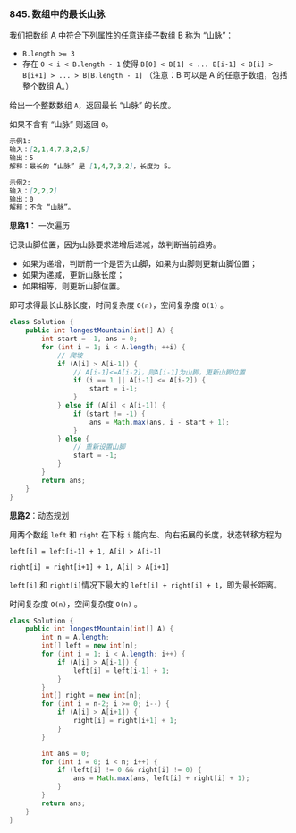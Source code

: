 ### 845. 数组中的最长山脉

我们把数组 A 中符合下列属性的任意连续子数组 B 称为 “山脉”：

- `B.length >= 3`
- 存在 `0 < i < B.length - 1` 使得 `B[0] < B[1] < ... B[i-1] < B[i] > B[i+1] > ... > B[B.length - 1]`
  （注意：B 可以是 A 的任意子数组，包括整个数组 A。）

给出一个整数数组 `A`，返回最长 “山脉” 的长度。

如果不含有 “山脉” 则返回 `0`。

``` markdown
示例1:
输入：[2,1,4,7,3,2,5]
输出：5
解释：最长的 “山脉” 是 [1,4,7,3,2]，长度为 5。

示例2:
输入：[2,2,2]
输出：0
解释：不含 “山脉”。
```

**思路1：** 一次遍历

记录山脚位置，因为山脉要求递增后递减，故判断当前趋势。

- 如果为递增，判断前一个是否为山脚，如果为山脚则更新山脚位置；
- 如果为递减，更新山脉长度；
- 如果相等，则更新山脚位置。

即可求得最长山脉长度，时间复杂度 `O(n)`，空间复杂度 `O(1)` 。

``` java
class Solution {
    public int longestMountain(int[] A) {
        int start = -1, ans = 0;
        for (int i = 1; i < A.length; ++i) {
            // 爬坡
            if (A[i] > A[i-1]) {
                // A[i-1]<=A[i-2]，则A[i-1]为山脚，更新山脚位置
                if (i == 1 || A[i-1] <= A[i-2]) {
                    start = i-1;
                }
            } else if (A[i] < A[i-1]) {
                if (start != -1) {
                    ans = Math.max(ans, i - start + 1);
                }
            } else {
                // 重新设置山脚
                start = -1;
            }
        }
        return ans;
    }
}
```

**思路2**：动态规划

用两个数组 `left` 和 `right` 在下标 `i` 能向左、向右拓展的长度，状态转移方程为

`left[i] = left[i-1] + 1, A[i] > A[i-1] ` 

`right[i] = right[i+1] + 1, A[i] > A[i+1] ` 

`left[i]` 和 `right[i]`情况下最大的 `left[i] + right[i] + 1`，即为最长距离。

时间复杂度 `O(n)`，空间复杂度 `O(n)` 。

``` java
class Solution {
    public int longestMountain(int[] A) {
        int n = A.length;
        int[] left = new int[n];
        for (int i = 1; i < A.length; i++) {
            if (A[i] > A[i-1]) {
                left[i] = left[i-1] + 1;
            }
        }
        int[] right = new int[n];
        for (int i = n-2; i >= 0; i--) {
            if (A[i] > A[i+1]) {
                right[i] = right[i+1] + 1; 
            }
        }

        int ans = 0;
        for (int i = 0; i < n; i++) {
            if (left[i] != 0 && right[i] != 0) {
                ans = Math.max(ans, left[i] + right[i] + 1);
            }
        }
        return ans;
    }
}
```

